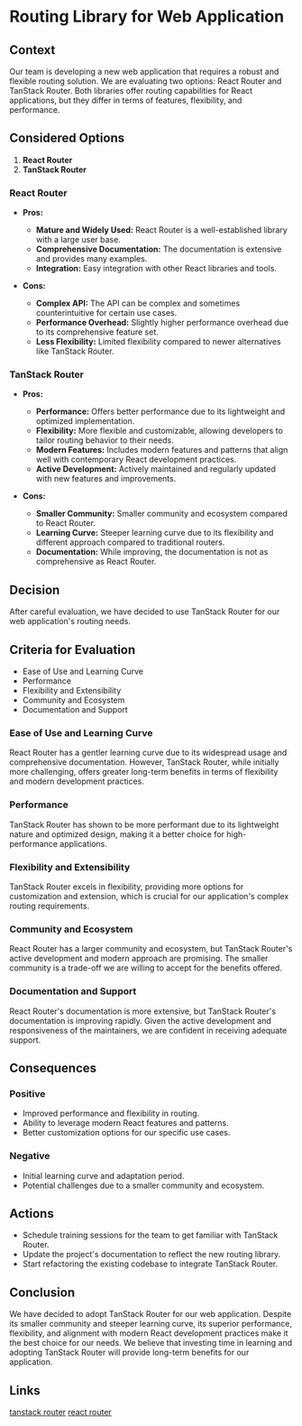 # Routing Library for Web Application

## Context

Our team is developing a new web application that requires a robust and flexible routing solution. We are evaluating two options: React Router and TanStack Router. Both libraries offer routing capabilities for React applications, but they differ in terms of features, flexibility, and performance.

## Considered Options

1. **React Router**
2. **TanStack Router**

### React Router

- **Pros:**

  - **Mature and Widely Used:** React Router is a well-established library with a large user base.
  - **Comprehensive Documentation:** The documentation is extensive and provides many examples.
  - **Integration:** Easy integration with other React libraries and tools.

- **Cons:**
  - **Complex API:** The API can be complex and sometimes counterintuitive for certain use cases.
  - **Performance Overhead:** Slightly higher performance overhead due to its comprehensive feature set.
  - **Less Flexibility:** Limited flexibility compared to newer alternatives like TanStack Router.

### TanStack Router

- **Pros:**

  - **Performance:** Offers better performance due to its lightweight and optimized implementation.
  - **Flexibility:** More flexible and customizable, allowing developers to tailor routing behavior to their needs.
  - **Modern Features:** Includes modern features and patterns that align well with contemporary React development practices.
  - **Active Development:** Actively maintained and regularly updated with new features and improvements.

- **Cons:**
  - **Smaller Community:** Smaller community and ecosystem compared to React Router.
  - **Learning Curve:** Steeper learning curve due to its flexibility and different approach compared to traditional routers.
  - **Documentation:** While improving, the documentation is not as comprehensive as React Router.

## Decision

After careful evaluation, we have decided to use TanStack Router for our web application's routing needs.

## Criteria for Evaluation

- Ease of Use and Learning Curve
- Performance
- Flexibility and Extensibility
- Community and Ecosystem
- Documentation and Support

### Ease of Use and Learning Curve

React Router has a gentler learning curve due to its widespread usage and comprehensive documentation. However, TanStack Router, while initially more challenging, offers greater long-term benefits in terms of flexibility and modern development practices.

### Performance

TanStack Router has shown to be more performant due to its lightweight nature and optimized design, making it a better choice for high-performance applications.

### Flexibility and Extensibility

TanStack Router excels in flexibility, providing more options for customization and extension, which is crucial for our application's complex routing requirements.

### Community and Ecosystem

React Router has a larger community and ecosystem, but TanStack Router's active development and modern approach are promising. The smaller community is a trade-off we are willing to accept for the benefits offered.

### Documentation and Support

React Router's documentation is more extensive, but TanStack Router's documentation is improving rapidly. Given the active development and responsiveness of the maintainers, we are confident in receiving adequate support.

## Consequences

### Positive

- Improved performance and flexibility in routing.
- Ability to leverage modern React features and patterns.
- Better customization options for our specific use cases.

### Negative

- Initial learning curve and adaptation period.
- Potential challenges due to a smaller community and ecosystem.

## Actions

- Schedule training sessions for the team to get familiar with TanStack Router.
- Update the project's documentation to reflect the new routing library.
- Start refactoring the existing codebase to integrate TanStack Router.

## Conclusion

We have decided to adopt TanStack Router for our web application. Despite its smaller community and steeper learning curve, its superior performance, flexibility, and alignment with modern React development practices make it the best choice for our needs. We believe that investing time in learning and adopting TanStack Router will provide long-term benefits for our application.

## Links

[tanstack router](https://tanstack.com/router/latest)
[react router](https://reactrouter.com/en/main)
